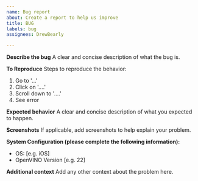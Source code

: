 ```yaml
---
name: Bug report
about: Create a report to help us improve
title: BUG
labels: bug
assignees: DrewBearly

---
```


**Describe the bug**
A clear and concise description of what the bug is.

**To Reproduce**
Steps to reproduce the behavior:
1. Go to '...'
2. Click on '....'
3. Scroll down to '....'
4. See error

**Expected behavior**
A clear and concise description of what you expected to happen.

**Screenshots**
If applicable, add screenshots to help explain your problem.

**System Configuration (please complete the following information):**
 - OS: [e.g. iOS]
 - OpenVINO Version [e.g. 22]

**Additional context**
Add any other context about the problem here.
